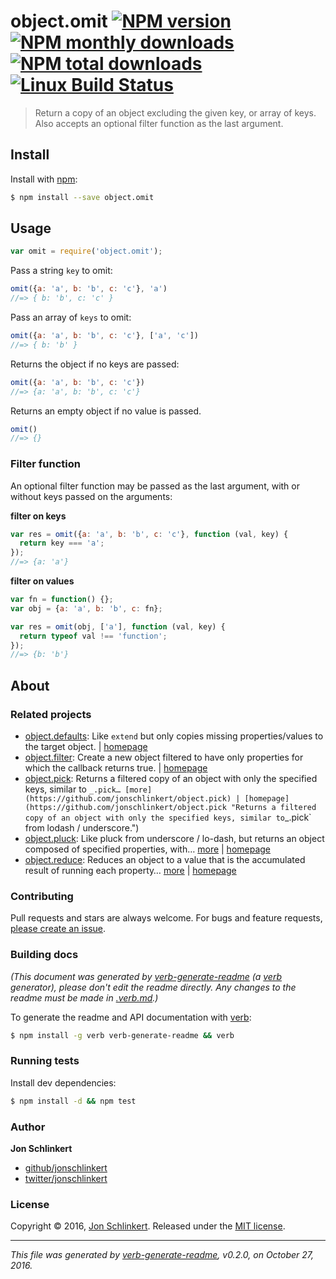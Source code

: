 # object.omit [![NPM version](https://img.shields.io/npm/v/object.omit.svg?style=flat)](https://www.npmjs.com/package/object.omit) [![NPM monthly downloads](https://img.shields.io/npm/dm/object.omit.svg?style=flat)](https://npmjs.org/package/object.omit)  [![NPM total downloads](https://img.shields.io/npm/dt/object.omit.svg?style=flat)](https://npmjs.org/package/object.omit) [![Linux Build Status](https://img.shields.io/travis/jonschlinkert/object.omit.svg?style=flat&label=Travis)](https://travis-ci.org/jonschlinkert/object.omit)

> Return a copy of an object excluding the given key, or array of keys. Also accepts an optional filter function as the last argument.






















































<extoc></extoc>

## Install

Install with [npm](https://www.npmjs.com/):

```sh
$ npm install --save object.omit
```

## Usage

```js
var omit = require('object.omit');
```

Pass a string `key` to omit:

```js
omit({a: 'a', b: 'b', c: 'c'}, 'a')
//=> { b: 'b', c: 'c' }
```

Pass an array of `keys` to omit:

```js
omit({a: 'a', b: 'b', c: 'c'}, ['a', 'c'])
//=> { b: 'b' }
```

Returns the object if no keys are passed:

```js
omit({a: 'a', b: 'b', c: 'c'})
//=> {a: 'a', b: 'b', c: 'c'}
```

Returns an empty object if no value is passed.

```js
omit()
//=> {}
```

### Filter function

An optional filter function may be passed as the last argument, with or without keys passed on the arguments:

**filter on keys**

```js
var res = omit({a: 'a', b: 'b', c: 'c'}, function (val, key) {
  return key === 'a';
});
//=> {a: 'a'}
```

**filter on values**

```js
var fn = function() {};
var obj = {a: 'a', b: 'b', c: fn};

var res = omit(obj, ['a'], function (val, key) {
  return typeof val !== 'function';
});
//=> {b: 'b'}
```

## About

### Related projects

* [object.defaults](https://www.npmjs.com/package/object.defaults): Like `extend` but only copies missing properties/values to the target object. | [homepage](https://github.com/jonschlinkert/object.defaults "Like `extend` but only copies missing properties/values to the target object.")
* [object.filter](https://www.npmjs.com/package/object.filter): Create a new object filtered to have only properties for which the callback returns true. | [homepage](https://github.com/jonschlinkert/object.filter "Create a new object filtered to have only properties for which the callback returns true.")
* [object.pick](https://www.npmjs.com/package/object.pick): Returns a filtered copy of an object with only the specified keys, similar to `_.pick… [more](https://github.com/jonschlinkert/object.pick) | [homepage](https://github.com/jonschlinkert/object.pick "Returns a filtered copy of an object with only the specified keys, similar to`_.pick` from lodash / underscore.")
* [object.pluck](https://www.npmjs.com/package/object.pluck): Like pluck from underscore / lo-dash, but returns an object composed of specified properties, with… [more](https://github.com/jonschlinkert/object.pluck) | [homepage](https://github.com/jonschlinkert/object.pluck "Like pluck from underscore / lo-dash, but returns an object composed of specified properties, with values unmodified from those of the original object.")
* [object.reduce](https://www.npmjs.com/package/object.reduce): Reduces an object to a value that is the accumulated result of running each property… [more](https://github.com/jonschlinkert/object.reduce) | [homepage](https://github.com/jonschlinkert/object.reduce "Reduces an object to a value that is the accumulated result of running each property in the object through a callback.")

### Contributing

Pull requests and stars are always welcome. For bugs and feature requests, [please create an issue](../../issues/new).

### Building docs

_(This document was generated by [verb-generate-readme](https://github.com/verbose/verb-generate-readme) (a [verb](https://github.com/verbose/verb) generator), please don't edit the readme directly. Any changes to the readme must be made in [.verb.md](.verb.md).)_

To generate the readme and API documentation with [verb](https://github.com/verbose/verb):

```sh
$ npm install -g verb verb-generate-readme && verb
```

### Running tests

Install dev dependencies:

```sh
$ npm install -d && npm test
```

### Author

**Jon Schlinkert**

* [github/jonschlinkert](https://github.com/jonschlinkert)
* [twitter/jonschlinkert](http://twitter.com/jonschlinkert)

### License

Copyright © 2016, [Jon Schlinkert](https://github.com/jonschlinkert).
Released under the [MIT license](https://github.com/jonschlinkert/object.omit/blob/master/LICENSE).

***

_This file was generated by [verb-generate-readme](https://github.com/verbose/verb-generate-readme), v0.2.0, on October 27, 2016._